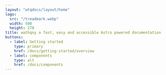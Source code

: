 ```yaml
---
layout: "wtqdocs/layout/home"
logo: 
  src: "/treadmark.webp"
  width: 500
  height: 278
title: wathqny a fast, easy and accessible Astro powered documentation site framework
buttons:
  - label: Getting started
    type: primary
    href: /docs/getting-started/overview
  - label: components
    type: alt
    href: /docs/components
---
```


<style>
  :root {
    --subtitle-width: 27ch;
    --accent-color: #21873a;
    --accent-color-dark: #148730
  }
</style>